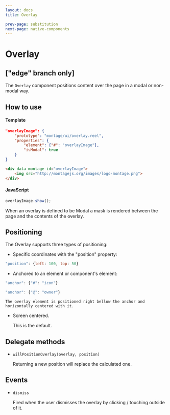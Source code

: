 ```yaml
---
layout: docs
title: Overlay

prev-page: substitution
next-page: native-components
---
```


# Overlay 
## ["edge" branch only]

The `Overlay` component positions content over the page in a modal or non-modal way.

## How to use
#### Template
```json
"overlayImage": {
    "prototype": "montage/ui/overlay.reel",
    "properties": {
        "element": {"#": "overlayImage"},
        "isModal": true
    }
}
```
```html
<div data-montage-id="overlayImage">
    <img src="http://montagejs.org/images/logo-montage.png">
</div>
```
#### JavaScript
```javascript
overlayImage.show();
```

When an overlay is defined to be Modal a mask is rendered between the page and the contents of the overlay.

## Positioning
The Overlay supports three types of positioning:
- Specific coordinates with the "position" property:
```javascript
"position": {left: 100, top: 50}
```
- Anchored to an element or component's element:
```javascript
"anchor": {"#": "icon"}
```
```javascript
"anchor": {"@": "owner"}
```
    The overlay element is positioned right bellow the anchor and horizontally centered with it.
- Screen centered.

    This is the default.

## Delegate methods
- `willPositionOverlay(overlay, position)`

    Returning a new position will replace the calculated one.

## Events
- `dismiss`

    Fired when the user dismisses the overlay by clicking / touching outside of it.